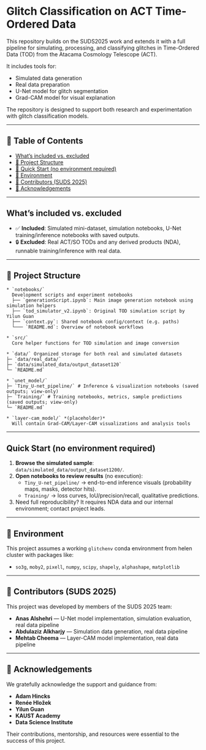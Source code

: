 # Glitch Classification on ACT Time-Ordered Data

This repository builds on the SUDS2025 work and extends it with a full pipeline for simulating, processing, and classifying glitches in Time-Ordered Data (TOD) from the Atacama Cosmology Telescope (ACT).

It includes tools for:

* Simulated data generation
* Real data preparation
* U-Net model for glitch segmentation
* Grad-CAM model for visual explanation

The repository is designed to support both research and experimentation with glitch classification models.

---

## 📑 Table of Contents
- [What’s included vs. excluded](#whats-included-vs-excluded)
- [📁 Project Structure](#-project-structure)
- [🚀 Quick Start (no environment required)](#-quick-start-no-environment-required)
- [🔧 Environment](#-environment)
- [👥 Contributors (SUDS 2025)](#-contributors-suds-2025)
- [🙏 Acknowledgements](#-acknowledgements)

---

## What’s included vs. excluded

- ✅ **Included**: Simulated mini-dataset, simulation notebooks, U-Net training/inference notebooks with saved outputs.
- 🔒 **Excluded**: Real ACT/SO TODs and any derived products (NDA), runnable training/inference with real data.

---

## 📁 Project Structure
```
* `notebooks/`
  Development scripts and experiment notebooks
  ├── `generationScript.ipynb`: Main image generation notebook using simulation helpers
  ├── `tod_simulator_v2.ipynb`: Original TOD simulation script by Yilun Guan
  ├── `context.py`: Shared notebook config/context (e.g. paths)
  └─── `README.md`: Overview of notebook workflows

* `src/`
  Core helper functions for TOD simulation and image conversion

* `data/` Organized storage for both real and simulated datasets
├─ `data/real_data/`
├─ `data/simulated_data/output_dataset120`
└─ `README.md`

* `unet_model/`
├─ `Tiny_U-net_pipeline/` # Inference & visualization notebooks (saved outputs; view-only)
├─ `Training/` # Training notebooks, metrics, sample predictions (saved outputs; view-only)
└─ `README.md`

* `layer-cam_model/` *(placeholder)*
  Will contain Grad-CAM/Layer-CAM visualizations and analysis tools
```


---

## Quick Start (no environment required)

1. **Browse the simulated sample**: `data/simulated_data/output_dataset1200/`.  
2. **Open notebooks to review results** (no execution):
   - `Tiny_U-net_pipeline/` → end-to-end inference visuals (probability maps, masks, detector hits).
   - `Training/` → loss curves, IoU/precision/recall, qualitative predictions.
3. Need full reproducibility? It requires NDA data and our internal environment; contact project leads.

---


## 🔧 Environment

This project assumes a working `glitchenv` conda environment from helen cluster with packages like:

* `so3g`, `moby2`, `pixell`, `numpy`, `scipy`, `shapely`, `alphashape`, `matplotlib`

---


## 👥 Contributors (SUDS 2025)

This project was developed by members of the SUDS 2025 team:

* **Anas Alshehri** — U-Net model implementation, simulation evaluation, real data pipeline
* **Abdulaziz Alkharjy** — Simulation data generation, real data pipeline
* **Mehtab Cheema** — Layer-CAM model implementation, real data pipeline

---

## 🙏 Acknowledgements

We gratefully acknowledge the support and guidance from:

* **Adam Hincks**
* **Renée Hložek**
* **Yilun Guan**
* **KAUST Academy**
* **Data Science Institute**

Their contributions, mentorship, and resources were essential to the success of this project.
